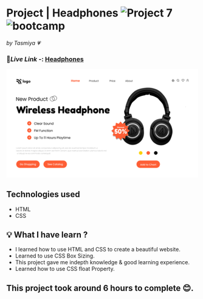# Project | Headphones ![Project 7](https://img.shields.io/badge/Project%20-7-green) ![bootcamp](https://img.shields.io/badge/JS-Bootcamp-yellow)

_by Tasmiya 💗_

### 🔗*Live Link* -: [ Headphones](https://tasmiya-proj-7.netlify.app)

![ Headphones](./7.png)

## Technologies used

- HTML
- CSS

## 💡 What I have learn ?

- I learned how to use HTML and CSS to create a beautiful website.
- Learned to use CSS Box Sizing.
- This project gave me indepth knowledge & good learning experience.
- Learned how to use CSS float Property.

## This project took around 6 hours to complete 😊.
